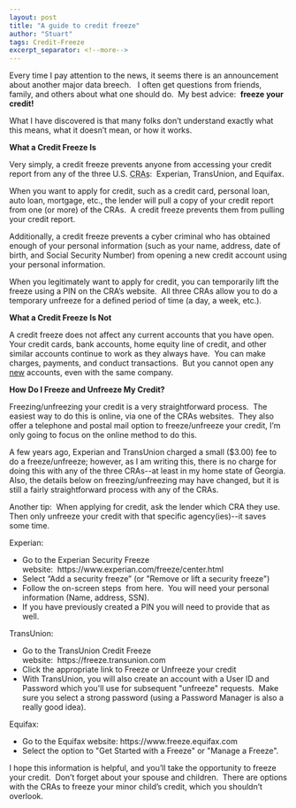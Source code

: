 ```yaml
---
layout: post
title: "A guide to credit freeze"
author: "Stuart"
tags: Credit-Freeze
excerpt_separator: <!--more-->
---
```


Every time I pay attention to the news, it seems there is an announcement about another major data breech.   I often get questions from friends, family, and others about what one should do.  My best advice:  <b>freeze your credit!</b><!--more-->

What I have discovered is that many folks don’t understand exactly what this means, what it doesn’t mean, or how it works. 

<b>What a Credit Freeze Is</b>

Very simply, a credit freeze prevents anyone from accessing your credit report from any of the three U.S. <abbr title="Credit Reporting Agencies">CRAs</abbr>:  Experian, TransUnion, and Equifax. 

When you want to apply for credit, such as a credit card, personal loan, auto loan, mortgage, etc., the lender will pull a copy of your credit report from one (or more) of the CRAs.  A credit freeze prevents them from pulling your credit report.

Additionally, a credit freeze prevents a cyber criminal who has obtained enough of your personal information (such as your name, address, date of birth, and Social Security Number) from opening a new credit account using your personal information.

When you legitimately want to apply for credit, you can temporarily lift the freeze using a PIN on the CRA’s website.  All three CRAs allow you to do a temporary unfreeze for a defined period of time (a day, a week, etc.).

<b>What a Credit Freeze Is Not</b>

A credit freeze does not affect any current accounts that you have open.  Your credit cards, bank accounts, home equity line of credit, and other similar accounts continue to work as they always have.  You can make charges, payments, and conduct transactions.  But you cannot open any <u>new</u> accounts, even with the same company.

<b>How Do I Freeze and Unfreeze My Credit?</b>

Freezing/unfreezing your credit is a very straightforward process.  The easiest way to do this is online, via one of the CRAs websites.  They also offer a telephone and postal mail option to freeze/unfreeze your credit, I’m only going to focus on the online method to do this.

A few years ago, Experian and TransUnion charged a small ($3.00) fee to do a freeze/unfreeze; however, as I am writing this, there is no charge for doing this with any of the three CRAs--at least in my home state of Georgia.  Also, the details below on freezing/unfreezing may have changed, but it is still a fairly straightforward process with any of the CRAs.

Another tip:  When applying for credit, ask the lender which CRA they use.  Then only unfreeze your credit with that specific agency(ies)--it saves some time.

Experian:

<ul>
<li>Go to the Experian Security Freeze website:  https://www.experian.com/freeze/center.html</li>
<li>Select “Add a security freeze” (or "Remove or lift a security freeze")</li>
<li>Follow the on-screen steps  from here.  You will need your personal information (Name, address, SSN).</li>
<li>If you have previously created a PIN you will need to provide that as well.</li>
</ul>
TransUnion:
<ul>
<li>Go to the TransUnion Credit Freeze website:  https://freeze.transunion.com</li>
<li>Click the appropriate link to Freeze or Unfreeze your credit</li>
<li>With TransUnion, you will also create an account with a User ID and Password which you'll use for subsequent "unfreeze" requests.  Make sure you select a strong password (using a Password Manager is also a really good idea).</li>
</ul>
Equifax:
<ul>
<li>Go to the Equifax website: https://www.freeze.equifax.com</li>
<li>Select the option to "Get Started with a Freeze" or "Manage a Freeze".</li>
</ul>
I hope this information is helpful, and you’ll take the opportunity to freeze your credit.  Don’t forget about your spouse and children.  There are options with the CRAs to freeze your minor child’s credit, which you shouldn’t overlook.
